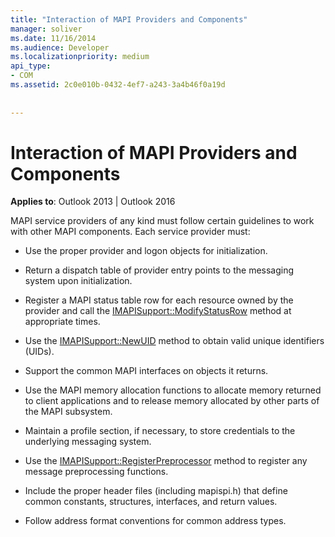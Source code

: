 ```yaml
---
title: "Interaction of MAPI Providers and Components"
manager: soliver
ms.date: 11/16/2014
ms.audience: Developer
ms.localizationpriority: medium
api_type:
- COM
ms.assetid: 2c0e010b-0432-4ef7-a243-3a4b46f0a19d
 
 
---
```


# Interaction of MAPI Providers and Components

  
  
**Applies to**: Outlook 2013 | Outlook 2016 
  
MAPI service providers of any kind must follow certain guidelines to work with other MAPI components. Each service provider must:
  
- Use the proper provider and logon objects for initialization.
    
- Return a dispatch table of provider entry points to the messaging system upon initialization.
    
- Register a MAPI status table row for each resource owned by the provider and call the [IMAPISupport::ModifyStatusRow](imapisupport-modifystatusrow.md) method at appropriate times. 
    
- Use the [IMAPISupport::NewUID](imapisupport-newuid.md) method to obtain valid unique identifiers (UIDs). 
    
- Support the common MAPI interfaces on objects it returns.
    
- Use the MAPI memory allocation functions to allocate memory returned to client applications and to release memory allocated by other parts of the MAPI subsystem.
    
- Maintain a profile section, if necessary, to store credentials to the underlying messaging system.
    
- Use the [IMAPISupport::RegisterPreprocessor](imapisupport-registerpreprocessor.md) method to register any message preprocessing functions. 
    
- Include the proper header files (including mapispi.h) that define common constants, structures, interfaces, and return values.
    
- Follow address format conventions for common address types.
    


